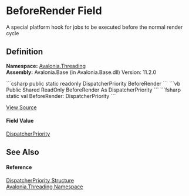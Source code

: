 # BeforeRender Field


A special platform hook for jobs to be executed before the normal render cycle



## Definition
**Namespace:** <a href="N_Avalonia_Threading">Avalonia.Threading</a>  
**Assembly:** Avalonia.Base (in Avalonia.Base.dll) Version: 11.2.0

<Tabs groupId="api-code-preview">
<TabItem value="csharp" label="C#">
```csharp
public static readonly DispatcherPriority BeforeRender
```
</TabItem>
<TabItem value="vb" label="VB">
```vb
Public Shared ReadOnly BeforeRender As DispatcherPriority
```
</TabItem>
<TabItem value="fsharp" label="F#">
```fsharp
static val BeforeRender: DispatcherPriority
```
</TabItem>
</Tabs>



<a href="https://github.com/AvaloniaUI/Avalonia/tree/master/src/Avalonia.Base/Threading/DispatcherPriority.cs" title="View the source code">View Source</a>



#### Field Value
<a href="T_Avalonia_Threading_DispatcherPriority">DispatcherPriority</a>

## See Also


#### Reference
<a href="T_Avalonia_Threading_DispatcherPriority">DispatcherPriority Structure</a>  
<a href="N_Avalonia_Threading">Avalonia.Threading Namespace</a>  
